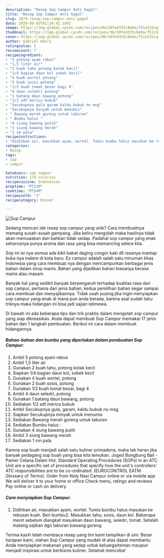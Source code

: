 ```yaml
---
description: "Resep Sop Campur Anti Gagal"
title: "Resep Sop Campur Anti Gagal"
slug: 1879-resep-sop-campur-anti-gagal
date: 2020-09-03T01:54:42.189Z
image: https://img-global.cpcdn.com/recipes/9bc50fed335c8e0a/751x532cq70/sop-campur-foto-resep-utama.jpg
thumbnail: https://img-global.cpcdn.com/recipes/9bc50fed335c8e0a/751x532cq70/sop-campur-foto-resep-utama.jpg
cover: https://img-global.cpcdn.com/recipes/9bc50fed335c8e0a/751x532cq70/sop-campur-foto-resep-utama.jpg
author: Gabriel Henry
ratingvalue: 5
reviewcount: 7
recipeingredient:
- "5 potong ayam rebus"
- "1,5 liter air"
- "2 buah tahu potong kotak kecil"
- "1/4 bagian daun kol sobek kecil"
- "4 buah wortel potong"
- "2 buah sosis potong"
- "1/2 buah tomat besar bagi 4"
- "4 daun seledri potong"
- "1 batang daun bawang potong"
- "1/2 sdt merica bubuk"
- "Secukupnya gula garam kaldu bubuk no msg"
- "Secukupnya minyak untuk menumis"
- " Bawang merah goreng untuk taburan"
- " Bumbu halus "
- "4 siung bawang putih"
- "3 siung bawang merah"
- "1 cm pala"
recipeinstructions:
- "Didihkan air, masukkan ayam, wortel. Tumis bumbu halus masukan ke rebusan kuah. Beri bumbu2. Masukkan tahu, sosis, daun kol. Beberapa menit sebelum diangkat masukkan daun bawang, seledri, tomat. Setelah matang sajikan dgn taburan bawang goreng"
categories:
- Resep
tags:
- sop
- campur

katakunci: sop campur 
nutrition: 174 calories
recipecuisine: Indonesian
preptime: "PT11M"
cooktime: "PT54M"
recipeyield: "1"
recipecategory: Dinner

---
```



![Sop Campur](https://img-global.cpcdn.com/recipes/9bc50fed335c8e0a/751x532cq70/sop-campur-foto-resep-utama.jpg)

Sedang mencari ide resep sop campur yang unik? Cara membuatnya memang susah-susah gampang. Jika keliru mengolah maka hasilnya tidak akan memuaskan dan bahkan tidak sedap. Padahal sop campur yang enak seharusnya punya aroma dan rasa yang bisa memancing selera kita.

Sop ini isi nya semua ada kikil babat daging congor kaki dll rasanya mantap buka nya malem di kota baru. Es campur adalah salah satu minuman khas Indonesia yang cara membuat nya dengan mencampurkan berbagai jenis bahan dalam sirup manis. Bahan yang dijadikan bahan biasanya berasa manis atau masam.

Banyak hal yang sedikit banyak berpengaruh terhadap kualitas rasa dari sop campur, pertama dari jenis bahan, kedua pemilihan bahan segar sampai cara membuat dan menyajikannya. Tidak usah pusing jika ingin menyiapkan sop campur yang enak di mana pun anda berada, karena asal sudah tahu triknya maka hidangan ini bisa jadi sajian istimewa.


Di bawah ini ada beberapa tips dan trik praktis dalam mengolah sop campur yang siap dikreasikan. Anda dapat membuat Sop Campur memakai 17 jenis bahan dan 1 langkah pembuatan. Berikut ini cara dalam membuat hidangannya.

<!--inarticleads1-->

##### Bahan-bahan dan bumbu yang diperlukan dalam pembuatan Sop Campur:

1. Ambil 5 potong ayam rebus
1. Ambil 1,5 liter air
1. Gunakan 2 buah tahu, potong kotak kecil
1. Siapkan 1/4 bagian daun kol, sobek kecil
1. Gunakan 4 buah wortel, potong
1. Gunakan 2 buah sosis, potong
1. Gunakan 1/2 buah tomat besar, bagi 4
1. Ambil 4 daun seledri, potong
1. Gunakan 1 batang daun bawang, potong
1. Sediakan 1/2 sdt merica bubuk
1. Ambil Secukupnya gula, garam, kaldu bubuk no msg
1. Siapkan Secukupnya minyak untuk menumis
1. Sediakan  Bawang merah goreng untuk taburan
1. Sediakan  Bumbu halus :
1. Gunakan 4 siung bawang putih
1. Ambil 3 siung bawang merah
1. Sediakan 1 cm pala


Karena sop buah menjadi salah satu kuliner primadona, maka tak heran jika banyak pedagang sop buah yang bisa kita temukan. Joged Bungbung Bali - Pamer Celana Dalam Hot. Standard Operating Procedures (SOPs) in an ATC Unit are a specific set of procedures that specify how the unit&#39;s controllers&#39; ATC responsibilities are to be co-ordinated. (EUROCONTROL EATM Glossary of Terms). Order from Noly Nasi Campur online or via mobile app We will deliver it to your home or office Check menu, ratings and reviews Pay online or cash on delivery. 

<!--inarticleads2-->

##### Cara menyiapkan Sop Campur:

1. Didihkan air, masukkan ayam, wortel. Tumis bumbu halus masukan ke rebusan kuah. Beri bumbu2. Masukkan tahu, sosis, daun kol. Beberapa menit sebelum diangkat masukkan daun bawang, seledri, tomat. Setelah matang sajikan dgn taburan bawang goreng




Terima kasih telah membaca resep yang tim kami tampilkan di sini. Besar harapan kami, olahan Sop Campur yang mudah di atas dapat membantu Anda menyiapkan makanan yang sedap untuk keluarga/teman maupun menjadi inspirasi untuk berbisnis kuliner. Selamat mencoba!
